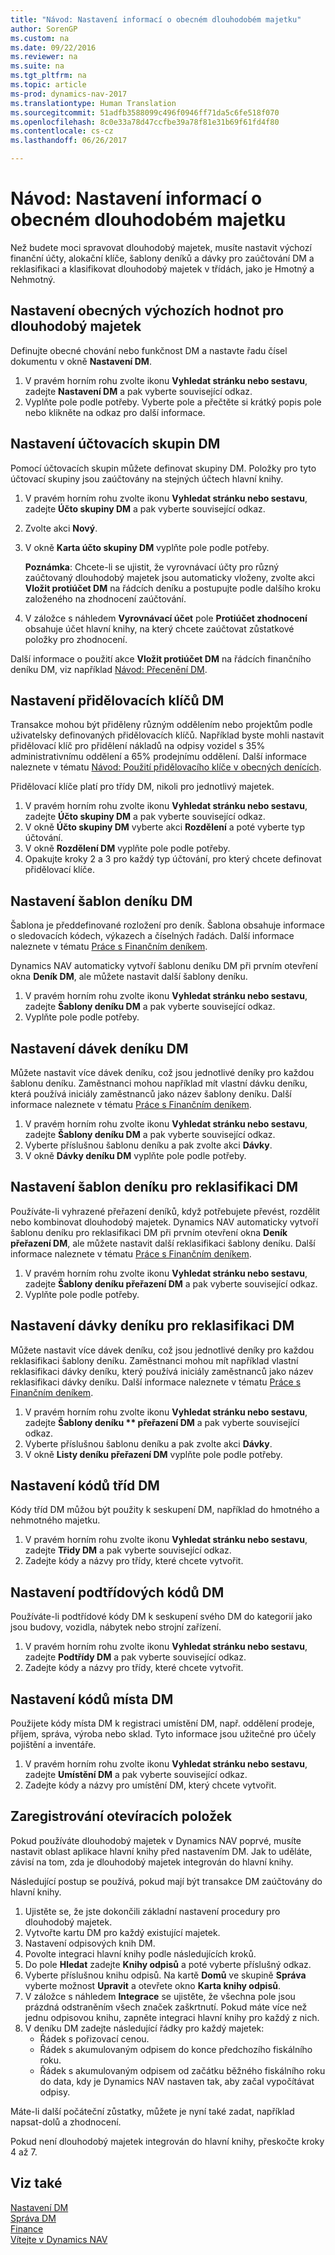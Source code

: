 ```yaml
---
title: "Návod: Nastavení informací o obecném dlouhodobém majetku"
author: SorenGP
ms.custom: na
ms.date: 09/22/2016
ms.reviewer: na
ms.suite: na
ms.tgt_pltfrm: na
ms.topic: article
ms-prod: dynamics-nav-2017
ms.translationtype: Human Translation
ms.sourcegitcommit: 51adfb3588099c496f0946ff71da5c6fe518f070
ms.openlocfilehash: 8c0e33a78d47ccfbe39a78f81e31b69f61fd4f80
ms.contentlocale: cs-cz
ms.lasthandoff: 06/26/2017

---
```


# <a name="how-to-set-up-general-fixed-assets-information"></a>Návod: Nastavení informací o obecném dlouhodobém majetku
Než budete moci spravovat dlouhodobý majetek, musíte nastavit výchozí finanční účty, alokační klíče, šablony deníků a dávky pro zaúčtování DM a reklasifikaci a klasifikovat dlouhodobý majetek v třídách, jako je Hmotný a Nehmotný.

## <a name="to-set-up-general-default-values-for-fixed-assets"></a>Nastavení obecných výchozích hodnot pro dlouhodobý majetek
Definujte obecné chování nebo funkčnost DM a nastavte řadu čísel dokumentu v okně **Nastavení DM**.

1. V pravém horním rohu zvolte ikonu **Vyhledat stránku nebo sestavu**, zadejte **Nastavení DM** a pak vyberte související odkaz.  
2. Vyplňte pole podle potřeby. Vyberte pole a přečtěte si krátký popis pole nebo klikněte na odkaz pro další informace.

## <a name="to-set-up-fixed-asset-posting-groups"></a>Nastavení účtovacích skupin DM  
Pomocí účtovacích skupin můžete definovat skupiny DM. Položky pro tyto účtovací skupiny jsou zaúčtovány na stejných účtech hlavní knihy.  
1. V pravém horním rohu zvolte ikonu **Vyhledat stránku nebo sestavu**, zadejte **Účto skupiny DM** a pak vyberte související odkaz.  
2. Zvolte akci **Nový**.
3. V okně **Karta účto skupiny DM** vyplňte pole podle potřeby.

    **Poznámka**: Chcete-li se ujistit, že vyrovnávací účty pro různý zaúčtovaný dlouhodobý majetek jsou automaticky vloženy, zvolte akci **Vložit protiúčet DM** na řádcích deníku a postupujte podle dalšího kroku založeného na zhodnocení zaúčtování.
4. V záložce s náhledem **Vyrovnávací účet** pole **Protiúčet zhodnocení** obsahuje účet hlavní knihy, na který chcete zaúčtovat zůstatkové položky pro zhodnocení.

Další informace o použití akce **Vložit protiúčet DM** na řádcích finančního deníku DM, viz například [Návod: Přecenění DM](fa-how-revalue.md).

## <a name="to-set-up-fixed-asset-allocation-keys"></a>Nastavení přidělovacích klíčů DM  
Transakce mohou být přiděleny různým oddělením nebo projektům podle uživatelsky definovaných přidělovacích klíčů. Například byste mohli nastavit přidělovací klíč pro přidělení nákladů na odpisy vozidel s 35% administrativnímu oddělení a 65% prodejnímu oddělení. Další informace naleznete v tématu [Návod: Použití přidělovacího klíče v obecných denících](ui-how-use-allocation-keys-general-journals.md).

Přidělovací klíče platí pro třídy DM, nikoli pro jednotlivý majetek.  
1. V pravém horním rohu zvolte ikonu **Vyhledat stránku nebo sestavu**, zadejte **Účto skupiny DM** a pak vyberte související odkaz.  
2. V okně **Účto skupiny DM** vyberte akci **Rozdělení** a poté vyberte typ účtování.
3. V okně **Rozdělení DM** vyplňte pole podle potřeby.
4. Opakujte kroky 2 a 3 pro každý typ účtování, pro který chcete definovat přidělovací klíče.

## <a name="to-set-up-fixed-asset-journal-templates"></a>Nastavení šablon deníku DM  
Šablona je předdefinované rozložení pro deník. Šablona obsahuje informace o sledovacích kódech, výkazech a číselných řadách. Další informace naleznete v tématu [Práce s Finančním deníkem](ui-work-general-journals.md).

Dynamics NAV automaticky vytvoří šablonu deníku DM při prvním otevření okna **Deník DM**, ale můžete nastavit další šablony deníku.  
1. V pravém horním rohu zvolte ikonu **Vyhledat stránku nebo sestavu**, zadejte **Šablony deníku DM** a pak vyberte související odkaz.  
2. Vyplňte pole podle potřeby.

## <a name="to-set-up-fixed-asset-journal-batches"></a>Nastavení dávek deníku DM
Můžete nastavit více dávek deníku, což jsou jednotlivé deníky pro každou šablonu deníku. Zaměstnanci mohou například mít vlastní dávku deníku, která používá iniciály zaměstnanců jako název šablony deníku. Další informace naleznete v tématu [Práce s Finančním deníkem](ui-work-general-journals.md).  
1. V pravém horním rohu zvolte ikonu **Vyhledat stránku nebo sestavu**, zadejte **Šablony deníku DM** a pak vyberte související odkaz.  
2. Vyberte příslušnou šablonu deníku a pak zvolte akci **Dávky**.
3. V okně **Dávky deníku DM** vyplňte pole podle potřeby.

## <a name="to-set-up-fixed-asset-reclassification-journal-templates"></a>Nastavení šablon deníku pro reklasifikaci DM  
Používáte-li vyhrazené přeřazení deníků, když potřebujete převést, rozdělit nebo kombinovat dlouhodobý majetek. Dynamics NAV automaticky vytvoří šablonu deníku pro reklasifikaci DM při prvním otevření okna **Deník přeřazení DM**, ale můžete nastavit další reklasifikaci šablony deníku. Další informace naleznete v tématu [Práce s Finančním deníkem](ui-work-general-journals.md).  
1. V pravém horním rohu zvolte ikonu **Vyhledat stránku nebo sestavu**, zadejte **Šablony deníku přeřazení DM** a pak vyberte související odkaz.  
2. Vyplňte pole podle potřeby.

## <a name="to-set-up-fixed-asset-reclassification-journal-batches"></a>Nastavení dávky deníku pro reklasifikaci DM  
Můžete nastavit více dávek deníku, což jsou jednotlivé deníky pro každou reklasifikaci šablony deníku. Zaměstnanci mohou mít například vlastní reklasifikaci dávky deníku, který používá iniciály zaměstnanců jako název reklasifikaci dávky deníku. Další informace naleznete v tématu [Práce s Finančním deníkem](ui-work-general-journals.md).
1. V pravém horním rohu zvolte ikonu **Vyhledat stránku nebo sestavu**, zadejte **Šablony deníku ** přeřazení DM** a pak vyberte související odkaz.  
2. Vyberte příslušnou šablonu deníku a pak zvolte akci **Dávky**.
3. V okně **Listy deníku přeřazení DM** vyplňte pole podle potřeby.

## <a name="to-set-up-fixed-asset-class-codes"></a>Nastavení kódů tříd DM  
Kódy tříd DM můžou být použity k seskupení DM, například do hmotného a nehmotného majetku.
1. V pravém horním rohu zvolte ikonu **Vyhledat stránku nebo sestavu**, zadejte **Třidy DM** a pak vyberte související odkaz.
2. Zadejte kódy a názvy pro třídy, které chcete vytvořit.

## <a name="to-set-up-fixed-asset-subclass-codes"></a>Nastavení podtřídových kódů DM
Používáte-li podtřídové kódy DM k seskupení svého DM do kategorií jako jsou budovy, vozidla, nábytek nebo strojní zařízení.  
1. V pravém horním rohu zvolte ikonu **Vyhledat stránku nebo sestavu**, zadejte **Podtřídy DM** a pak vyberte související odkaz.
2. Zadejte kódy a názvy pro třídy, které chcete vytvořit.

## <a name="to-set-up-fixed-asset-location-codes"></a>Nastavení kódů místa DM
Použijete kódy místa DM k registraci umístění DM, např. oddělení prodeje, příjem, správa, výroba nebo sklad. Tyto informace jsou užitečné pro účely pojištění a inventáře.
1. V pravém horním rohu zvolte ikonu **Vyhledat stránku nebo sestavu**, zadejte **Umístění DM** a pak vyberte související odkaz.
2. Zadejte kódy a názvy pro umístění DM, který chcete vytvořit.

## <a name="to-register-opening-entries"></a>Zaregistrování otevíracích položek  
Pokud používáte dlouhodobý majetek v Dynamics NAV poprvé, musíte nastavit oblast aplikace hlavní knihy před nastavením DM. Jak to uděláte, závisí na tom, zda je dlouhodobý majetek integrován do hlavní knihy.  

 Následující postup se používá, pokud mají být transakce DM zaúčtovány do hlavní knihy.  

1. Ujistěte se, že jste dokončili základní nastavení procedury pro dlouhodobý majetek.  
2. Vytvořte kartu DM pro každý existující majetek.  
3. Nastavení odpisových knih DM.  
4. Povolte integraci hlavní knihy podle následujících kroků.
5. Do pole **Hledat** zadejte **Knihy odpisů** a poté vyberte příslušný odkaz.  
6. Vyberte příslušnou knihu odpisů. Na kartě **Domů** ve skupině **Správa** vyberte možnost **Upravit** a otevřete okno **Karta knihy odpisů**.
7. V záložce s náhledem **Integrace** se ujistěte, že všechna pole jsou prázdná odstraněním všech značek zaškrtnutí. Pokud máte více než jednu odpisovou knihu, zapněte integraci hlavní knihy pro každý z nich.  
8. V deníku DM zadejte následující řádky pro každý majetek:
    - Řádek s pořizovací cenou.
    - Řádek s akumulovaným odpisem do konce předchozího fiskálního roku.
    - Řádek s akumulovaným odpisem od začátku běžného fiskálního roku do data, kdy je Dynamics NAV nastaven tak, aby začal vypočítávat odpisy.

Máte-li další počáteční zůstatky, můžete je nyní také zadat, například napsat\-dolů a zhodnocení.  

Pokud není dlouhodobý majetek integrován do hlavní knihy, přeskočte kroky 4 až 7.

## <a name="see-also"></a>Viz také
[Nastavení DM](fa-setup.md)  
[Správa DM](fa-manage.md)  
[Finance](finance-setup.md)  
[Vítejte v Dynamics NAV](across-get-started.md)

